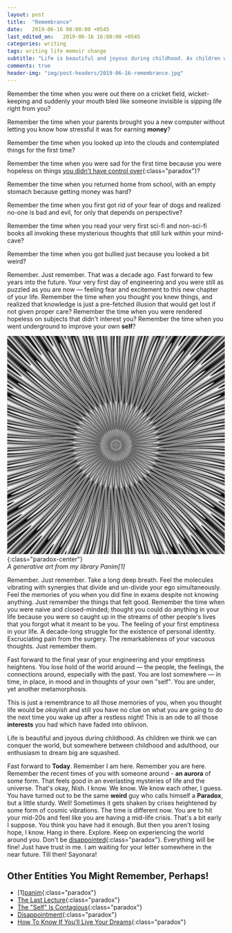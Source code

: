 ```yaml
---
layout: post
title:  "Remembrance"
date:   2019-06-16 08:00:00 +0545
last_edited_on:   2019-06-16 16:00:00 +0545
categories: writing
tags: writing life memoir change
subtitle: "Life is beautiful and joyous during childhood. As children we think we can conquer the world, but somewhere between childhood and adulthood, our enthusiasm to dream big are squashed."
comments: true
header-img: "img/post-headers/2019-06-16-remembrance.jpg"
---
```


Remember the time when you were out there on a cricket field, wicket-keeping and suddenly your mouth bled like someone invisible is sipping life right from you?  


Remember the time when your parents brought you a new computer without letting you know how stressful it was for earning **money**?  


Remember the time when you looked up into the clouds and contemplated things for the first time?  


Remember the time when you were sad for the first time because you were hopeless on things [you didn't have control over](http://www.nishanpantha.com.np/writing/choices.html){:class="paradox"}?  


Remember the time when you returned home from school, with an empty stomach because getting money was hard?  


Remember the time when you first got rid of your fear of dogs and realized no-one is bad and evil, for only that depends on perspective?  


Remember the time when you read your very first sci-fi and non-sci-fi books all invoking these mysterious thoughts that still lurk within your mind-cave?  


Remember the time when you got bullied just because you looked a bit weird?  

Remember. Just remember. That was a decade ago. Fast forward to few years into the future.
Your very first day of engineering and you were still as puzzled as you are now — feeling fear and excitement to this new chapter of your life.
Remember the time when you thought you knew things, and realized that knowledge is just a pre-fetched illusion that would get lost if not given proper care? Remember the time when you were rendered hopeless on subjects that didn't interest you? Remember the time when you went underground to improve your own **self**?  

![generative-art](/img/post-headers/2019-06-16-remembrance.jpg){:class="paradox-center"}  
*A generative art from my library Panim[1]*


Remember. Just remember. Take a long deep breath. Feel the molecules vibrating with synergies that divide and un-divide your ego simultaneously. 
Feel the memories of you when you did fine in exams despite not knowing anything. Just remember the things that felt good. 
Remember the time when you were naive and closed-minded; thought you could do anything in your life because you were so caught up in the streams of other people's lives that you forgot what it meant to be you. 
The feeling of your first emptiness in your life. A decade-long struggle for the existence of personal identity. 
Excruciating pain from the surgery. The remarkableness of your vacuous thoughts. Just remember them.



Fast forward to the final year of your engineering and your emptiness heightens. You lose hold of the world around — the people, the feelings, the connections around,  especially with the past. You are lost somewhere — in time, in place, in mood and in thoughts of your own "self". You are under, yet another metamorphosis.

This is just a remembrance to all those memories of you, when you thought life would be *okayish* and still you have no clue on what you are going to do the next time you wake up after a restless night! This is an ode to all those **interests** you had which have faded into oblivion.

Life is beautiful and joyous during childhood. As children we think we can conquer the world, but somewhere between childhood and adulthood, our enthusiasm to dream big are squashed.


Fast forward to **Today**. Remember I am here. Remember you are here. 
Remember the recent times of you with someone around - **an aurora** of some form. 
That feels good in an everlasting mysteries of life and the universe. That's okay, Nish. I know. We know. We know each other, I guess. 
You have turned out to be the same **weird** guy who calls himself a **Paradox**, but a little sturdy. 
Well! Sometimes it gets shaken by crises heightened by some form of cosmic vibrations. 
The time is different now. 
You are to hit your mid-20s and feel like you are having a mid-life crisis. That's a bit early I suppose. You think you have had it enough. 
But then you aren't losing hope, I know. Hang in there. Explore. Keep on experiencing the world around you. 
Don't be [disappointed](http://www.nishanpantha.com.np/writing/disappointment.html){:class="paradox"}. 
Everything will be fine! Just have trust in me. I am waiting for your letter somewhere in the near future. Till then! Sayonara!

## Other Entities You Might Remember, Perhaps!
- [1][panim](https://github.com/NISH1001/panim){:class="paradox"}
- [The Last Lecture](https://www.youtube.com/watch?v=ji5_MqicxSo){:class="paradox"}
- [The "Self" Is Contagious](https://www.youtube.com/watch?v=KzbxVnZmfZw){:class="paradox"}
- [Disappointment](http://www.nishanpantha.com.np/writing/disappointment.html){:class="paradox"}
- [How To Know If You’ll Live Your Dreams](https://medium.com/@benjaminhardy/heres-how-to-know-if-you-re-going-to-live-your-dreams-1ecf65b92e60){:class="paradox"}

